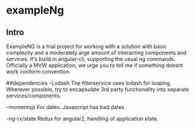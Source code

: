 # exampleNg


## Intro
ExampleNG is a trial project for working with a solution with basic complexity and a moderately arge amount of interacting components and services. It's build in angular-cli, supporting the usual ng commands. Officially a MVW application, we urge you to tell me if something doesnt work conform convention. 

##dependencies
-Lodash
The filterservice uses lodash for looping. Wherever possible, try to encapsulate 3rd party functionality into separate services/components. 

-momentsjs
For dates. Javascript has bad dates.

-ng-rx/state
Redux for angular2, handling of application state.
